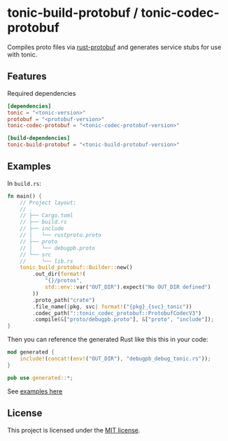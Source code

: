 # tonic-build-protobuf / tonic-codec-protobuf

Compiles proto files via [rust-protobuf](https://crates.io/crates/protobuf) and generates service stubs for use with tonic.

## Features

Required dependencies

```toml
[dependencies]
tonic = "<tonic-version>"
protobuf = "<protobuf-version>"
tonic-codec-protobuf = "<tonic-codec-protobuf-version>"

[build-dependencies]
tonic-build-protobuf = "<tonic-build-protobuf-version>"
```

## Examples

In `build.rs`:

```rust
fn main() {
    // Project layout:
    // .
    // ├── Cargo.toml
    // ├── build.rs
    // ├── include
    // │   └── rustproto.proto
    // ├── proto
    // │   └── debugpb.proto
    // └── src
    //     └── lib.rs
    tonic_build_protobuf::Builder::new()
        .out_dir(format!(
            "{}/protos",
            std::env::var("OUT_DIR").expect("No OUT_DIR defined")
        ))
        .proto_path("crate")
        .file_name(|pkg, svc| format!("{pkg}_{svc}_tonic"))
        .codec_path("::tonic_codec_protobuf::ProtobufCodecV3")
        .compile(&["proto/debugpb.proto"], &["proto", "include"]);
}
```

Then you can reference the generated Rust like this this in your code:

```rust
mod generated {
    include!(concat!(env!("OUT_DIR"), "debugpb_debug_tonic.rs"));
}

pub use generated::*;
```

See [examples here](https://github.com/overvenus/tonic-protobuf/tree/master/examples)

## License

This project is licensed under the [MIT license](https://github.com/overvenus/tonic-protobuf/blob/main/LICENSE).
